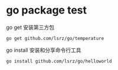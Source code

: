 # go package test

go get 安装第三方包

~~~~
go get github.com/lsrz/go/temperature

~~~~

go install 安装和分享命令行工具

~~~~
go install github.com/lsrz/go/helloworld
~~~~
